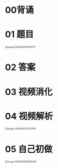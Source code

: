 # 00背诵



# 01 题目

<img src="C:\Users\Administrator\AppData\Roaming\Typora\typora-user-images\image-20240925112614757.png" alt="image-20240925112614757" style="zoom:50%;" />



# 02 答案



# 03 视频消化





# 04 视频解析

<img src="https://cvp.oss-cn-shanghai.aliyuncs.com/202409251703905.png" alt="image-20240925170327801" style="zoom:50%;" />

# 05 自己初做

<img src="https://cvp.oss-cn-shanghai.aliyuncs.com/202409251559537.png" alt="image-20240925155935478" style="zoom:50%;" />
